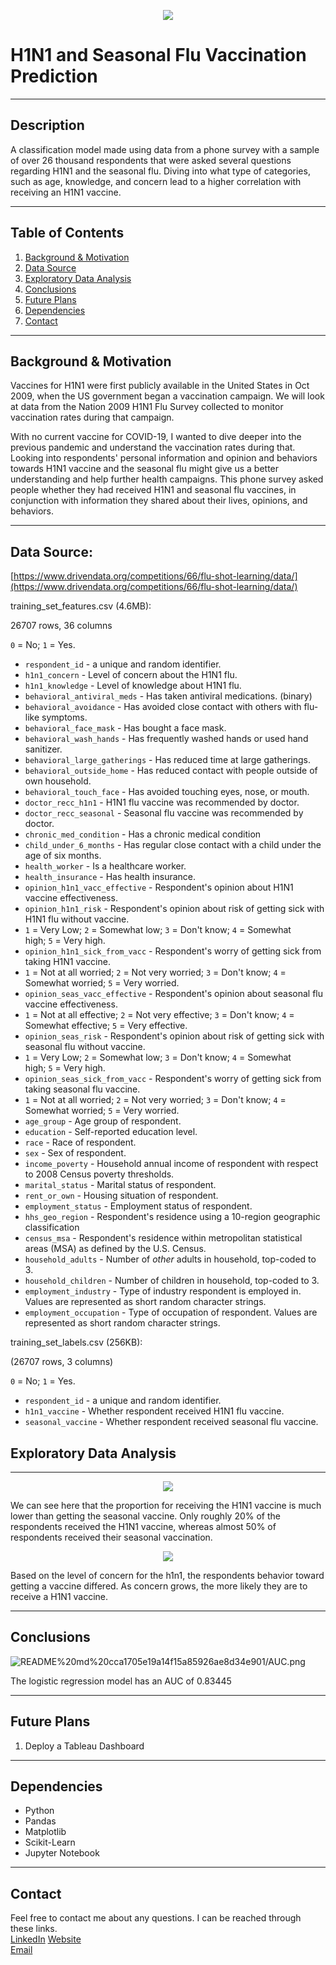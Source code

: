 <p align="center"><img src="img/Photos/H1N1-flu-vaccine.jpg"></p>

# H1N1 and Seasonal Flu Vaccination Prediction
---
## Description
A classification model made using data from a phone survey with a sample of over 26 thousand respondents that were asked several questions regarding H1N1 and the seasonal flu. Diving into what type of categories, such as age, knowledge, and concern lead to a higher correlation with receiving an H1N1 vaccine.

---
## Table of Contents
1. [Background & Motivation](#BackgroundMotivation)
2. [Data Source](#DataSource)
3. [Exploratory Data Analysis](#ExploratoryDataAnalysis)
4. [Conclusions](#Conclusions)
5. [Future Plans](#FuturePlans)
6. [Dependencies](#Dependencies)
7. [Contact](#Contact)

---
## <a id="BackgroundMotivation">Background & Motivation</a>
Vaccines for H1N1 were first publicly available in the United States in Oct 2009, when the US government began a vaccination campaign. We will look at data from the Nation 2009 H1N1 Flu Survey collected to monitor vaccination rates during that campaign.

With no current vaccine for COVID-19, I wanted to dive deeper into the previous pandemic and understand the vaccination rates during that. Looking into respondents' personal information and opinion and behaviors towards H1N1 vaccine and the seasonal flu might give us a better understanding and help further health campaigns. This phone survey asked people whether they had received H1N1 and seasonal flu vaccines, in conjunction with information they shared about their lives, opinions, and behaviors.

---
## <a id="DataSource">Data Source:</a>
[https://www.drivendata.org/competitions/66/flu-shot-learning/data/](https://www.drivendata.org/competitions/66/flu-shot-learning/data/)

training_set_features.csv (4.6MB):

26707 rows, 36 columns

`0` = No; `1` = Yes.

- `respondent_id` - a unique and random identifier.
- `h1n1_concern` - Level of concern about the H1N1 flu.
- `h1n1_knowledge` - Level of knowledge about H1N1 flu.
- `behavioral_antiviral_meds` - Has taken antiviral medications. (binary)
- `behavioral_avoidance` - Has avoided close contact with others with flu-like symptoms.
- `behavioral_face_mask` - Has bought a face mask.
- `behavioral_wash_hands` - Has frequently washed hands or used hand sanitizer.
- `behavioral_large_gatherings` - Has reduced time at large gatherings.
- `behavioral_outside_home` - Has reduced contact with people outside of own household.
- `behavioral_touch_face` - Has avoided touching eyes, nose, or mouth.
- `doctor_recc_h1n1` - H1N1 flu vaccine was recommended by doctor.
- `doctor_recc_seasonal` - Seasonal flu vaccine was recommended by doctor.
- `chronic_med_condition` - Has a chronic medical condition
- `child_under_6_months` - Has regular close contact with a child under the age of six months.
- `health_worker` - Is a healthcare worker.
- `health_insurance` - Has health insurance.
- `opinion_h1n1_vacc_effective` - Respondent's opinion about H1N1 vaccine effectiveness.
- `opinion_h1n1_risk` - Respondent's opinion about risk of getting sick with H1N1 flu without vaccine.
- `1` = Very Low; `2` = Somewhat low; `3` = Don't know; `4` = Somewhat high; `5` = Very high.
- `opinion_h1n1_sick_from_vacc` - Respondent's worry of getting sick from taking H1N1 vaccine.
- `1` = Not at all worried; `2` = Not very worried; `3` = Don't know; `4` = Somewhat worried; `5` = Very worried.
- `opinion_seas_vacc_effective` - Respondent's opinion about seasonal flu vaccine effectiveness.
- `1` = Not at all effective; `2` = Not very effective; `3` = Don't know; `4` = Somewhat effective; `5` = Very effective.
- `opinion_seas_risk` - Respondent's opinion about risk of getting sick with seasonal flu without vaccine.
- `1` = Very Low; `2` = Somewhat low; `3` = Don't know; `4` = Somewhat high; `5` = Very high.
- `opinion_seas_sick_from_vacc` - Respondent's worry of getting sick from taking seasonal flu vaccine.
- `1` = Not at all worried; `2` = Not very worried; `3` = Don't know; `4` = Somewhat worried; `5` = Very worried.
- `age_group` - Age group of respondent.
- `education` - Self-reported education level.
- `race` - Race of respondent.
- `sex` - Sex of respondent.
- `income_poverty` - Household annual income of respondent with respect to 2008 Census poverty thresholds.
- `marital_status` - Marital status of respondent.
- `rent_or_own` - Housing situation of respondent.
- `employment_status` - Employment status of respondent.
- `hhs_geo_region` - Respondent's residence using a 10-region geographic classification
- `census_msa` - Respondent's residence within metropolitan statistical areas (MSA) as defined by the U.S. Census.
- `household_adults` - Number of *other* adults in household, top-coded to 3.
- `household_children` - Number of children in household, top-coded to 3.
- `employment_industry` - Type of industry respondent is employed in. Values are represented as short random character strings.
- `employment_occupation` - Type of occupation of respondent. Values are represented as short random character strings.

training_set_labels.csv (256KB):

(26707 rows, 3 columns)

`0` = No; `1` = Yes.

- `respondent_id` - a unique and random identifier.
- `h1n1_vaccine` - Whether respondent received H1N1 flu vaccine.
- `seasonal_vaccine` - Whether respondent received seasonal flu vaccine.

## <a id="ExploratoryDataAnalysis">Exploratory Data Analysis</a>

---
<p align="center"><img src="img/Graphs/ProportionOfVaccineReceival.png"></p>

We can see here that the proportion for receiving the H1N1 vaccine is much lower than getting the seasonal vaccine. Only roughly 20% of the respondents received the H1N1 vaccine, whereas almost 50% of respondents received their seasonal vaccination.

<p align="center"><img src="img/Graphs/StackedViewOnH1N!Concern.png"></p>

Based on the level of concern for the h1n1, the respondents behavior toward getting a vaccine differed. As concern grows, the more likely they are to receive a H1N1 vaccine.

---
## <a id="Conclusions">Conclusions</a>
![README%20md%20cca1705e19a14f15a85926ae8d34e901/AUC.png](README%20md%20cca1705e19a14f15a85926ae8d34e901/AUC.png)

The logistic regression model has an AUC of 0.83445


---
## <a id="FuturePlans">Future Plans</a>
1. Deploy a Tableau Dashboard

---
## <a id="Dependencies">Dependencies</a>
- Python
- Pandas
- Matplotlib
- Scikit-Learn
- Jupyter Notebook

---
## <a id="Contact">Contact</a>
Feel free to contact me about any questions. I can be reached through these links.  
[LinkedIn](https://www.linkedin.com/in/winrichsy/)
[Website](https://winrichsy.com)  
[Email](winrichsy@gmail.com)  
